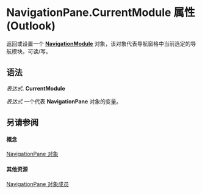 
# NavigationPane.CurrentModule 属性 (Outlook)

返回或设置一个  **[NavigationModule](76565eaf-1e64-f5d4-b90f-ba156863802c.md)** 对象，该对象代表导航窗格中当前选定的导航模块。可读/写。


## 语法

 _表达式_. **CurrentModule**

 _表达式_ 一个代表 **NavigationPane** 对象的变量。


## 另请参阅


#### 概念


[NavigationPane 对象](b6538c72-6115-99fc-c926-e0532a747823.md)
#### 其他资源


[NavigationPane 对象成员](51660711-1940-cc66-d536-83b86ea25897.md)